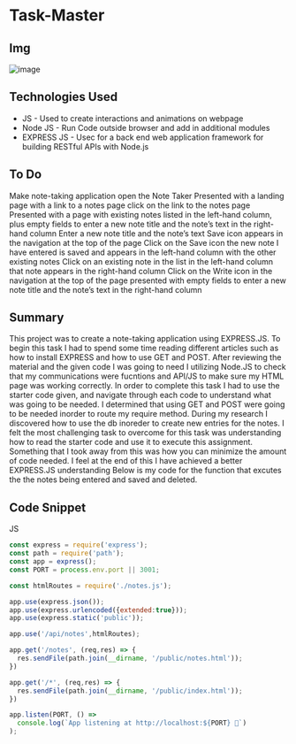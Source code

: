 # Task-Master

## Img
![image](https://user-images.githubusercontent.com/110750833/198754670-c372329c-db40-4997-8136-7b5539ac977f.png)


## Technologies Used
- JS - Used to create interactions and animations on webpage
- Node JS - Run Code outside browser and add in additional modules
- EXPRESS JS - Usec for a back end web application framework for building RESTful APIs with Node.js

## To Do
Make note-taking application open the Note Taker
Presented with a landing page with a link to a notes page click on the link to the notes page
Presented with a page with existing notes listed in the left-hand column, plus empty fields to enter a new note title and the note’s text in the right-hand column
Enter a new note title and the note’s text Save icon appears in the navigation at the top of the page
Click on the Save icon the new note I have entered is saved and appears in the left-hand column with the other existing notes
Click on an existing note in the list in the left-hand column that note appears in the right-hand column
Click on the Write icon in the navigation at the top of the page presented with empty fields to enter a new note title and the note’s text in the right-hand column


## Summary 
This project was to create a note-taking application using EXPRESS.JS. To begin this task I had to spend some time reading different articles such as how to install EXPRESS and how to use GET and POST. After reviewing the material and the given code I was going to need I utilizing Node.JS to check that my communications were fucntions and API/JS to make sure my HTML page was working correctly. In order to complete this task I had to use the starter code given, and navigate through each code to understand what was going to be needed. I determined that using GET and POST were going to be needed inorder to route my require method. During my research I discovered how to use the db inoreder to create new entries for the notes. I felt the most challenging task to overcome for this task was understanding how to read the starter code and use it to execute this assignment. Something that I took away from this was how you can minimize the amount of code needed. I feel at the end of this I have achieved a better EXPRESS.JS understanding Below is my code for the function that excutes the the notes being entered and saved and deleted.

## Code Snippet
JS
```js
const express = require('express');
const path = require('path');
const app = express();
const PORT = process.env.port || 3001;

const htmlRoutes = require('./notes.js');

app.use(express.json());
app.use(express.urlencoded({extended:true}));
app.use(express.static('public'));

app.use('/api/notes',htmlRoutes);

app.get('/notes', (req,res) => {
  res.sendFile(path.join(__dirname, '/public/notes.html'));
})

app.get('/*', (req,res) => {
  res.sendFile(path.join(__dirname, '/public/index.html'));
})

app.listen(PORT, () =>
  console.log(`App listening at http://localhost:${PORT} 🚀`)
);

```
